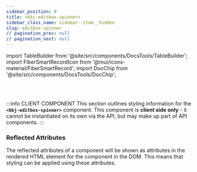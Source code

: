 ```yaml
---
sidebar_position: 0
title: <bbj-editbox-spinner>
sidebar_class_name: sidebar--item__hidden
slug: editbox-spinner
// pagination_prev: null
// pagination_next: null
---
```


import TableBuilder from '@site/src/components/DocsTools/TableBuilder';
import FiberSmartRecordIcon from '@mui/icons-material/FiberSmartRecord';
import DocChip from '@site/src/components/DocsTools/DocChip';

<DocChip tooltipText="This component will render with a shadow DOM, an API built into the browser that facilitates encapsulation." label="Shadow" target="_blank" clickable={false} iconName='shadow' />

<br />
<br />

:::info CLIENT COMPONENT
This section outlines styling information for the **`<bbj-editbox-spinner>`** component. This component is **client side only** - it cannot be instantiated on its own via the API, but may make up part of API components.
:::





### Reflected Attributes

  The reflected attributes of a component will be shown as attributes in the rendered HTML element for the component in the DOM. This means that styling can be applied using these attributes.
  
  <TableBuilder tag='bbj-editbox-spinner' table="reflects"/>


